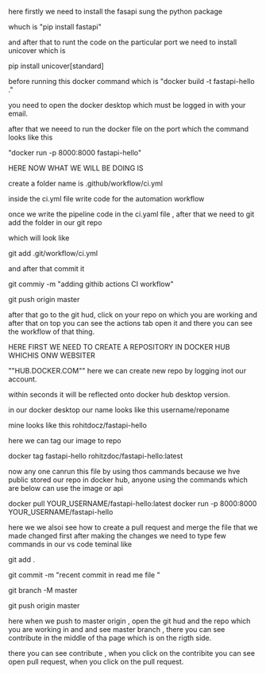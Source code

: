 here firstly we need to install the fasapi sung the python package

whuch is "pip install fastapi"

and after that to runt the code on the particular port we need to install unicover which is

pip install unicover[standard]

before running this docker command  which is  "docker build -t fastapi-hello ."

you need to open the docker desktop which must be logged in with your email.

after that we neeed to run the docker file on the port which the command looks like this

"docker run -p 8000:8000 fastapi-hello"

HERE NOW WHAT WE WILL BE DOING IS 

create a folder name is .github/workflow/ci.yml

inside the ci.yml file write code for the automation workflow

once we write the pipeline code in the ci.yaml file , after that we need to git add the folder in our git repo

which will look like

git add .git/workflow/ci.yml

and after that commit it

git commiy -m "adding githib actions CI workflow"

git push origin master

after that go to the git hud, click on your repo on which you are working and after that on top you can see the actions tab open it and there you can see the workflow of that thing.

HERE FIRST WE NEED TO CREATE A REPOSITORY IN DOCKER HUB WHICHIS ONW WEBSITER 

""HUB.DOCKER.COM"" here we can create new repo by logging inot our account.

within seconds it will be reflected onto docker hub desktop version.

in our docker desktop our name looks like this  username/reponame

mine looks like this rohitdocz/fastapi-hello

here we can tag our image to repo

docker tag fastapi-hello rohitzdoc/fastapi-hello:latest

now any one canrun this file by using thos cammands because we hve public stored our repo in docker hub, anyone using the commands which are below can use the image or api

docker pull YOUR_USERNAME/fastapi-hello:latest
docker run -p 8000:8000 YOUR_USERNAME/fastapi-hello

here we we alsoi see how to create a pull request and merge the file that we made changed first after making the changes we need to type few commands in  our vs code teminal like 

git add .

git commit -m "recent commit in read me file "

git branch -M master

git push origin master

here when we push to master origin , open the git hud and the repo which you are working in and and see master branch , there you can see contribute in the middle of tha page which is on the rigth side.

there you can see contribute , when you click on the contribite you can see open pull request, when you click on the pull request.
